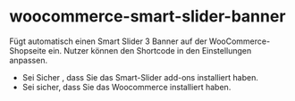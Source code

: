 # woocommerce-smart-slider-banner
Fügt automatisch einen Smart Slider 3 Banner auf der WooCommerce-Shopseite ein. Nutzer können den Shortcode in den Einstellungen anpassen.
- Sei Sicher , dass Sie das Smart-Slider add-ons installiert haben.<BR>
- Sei sicher, dass Sie das Woocommerce installiert haben.
